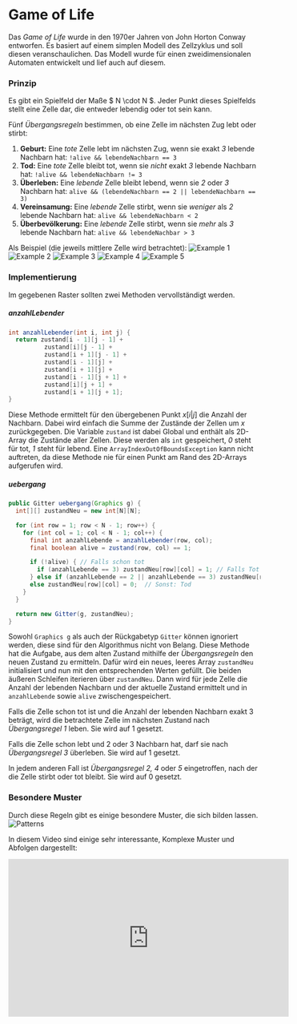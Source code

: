 # Game of Life

Das *Game of Life* wurde in den 1970er Jahren von John Horton Conway entworfen.
Es basiert auf einem simplen Modell des Zellzyklus und soll diesen veranschaulichen.
Das Modell wurde für einen zweidimensionalen Automaten entwickelt und lief auch auf diesem.

### Prinzip

Es gibt ein Spielfeld der Maße $ N \cdot N $.
Jeder Punkt dieses Spielfelds stellt eine Zelle dar, die entweder lebendig oder tot sein kann.

Fünf *Übergangsregeln* bestimmen, ob eine Zelle im nächsten Zug lebt oder stirbt:
1. **Geburt:** Eine *tote* Zelle lebt im nächsten Zug, wenn sie exakt *3* lebende Nachbarn hat: `!alive && lebendeNachbarn == 3`
2. **Tod:** Eine *tote* Zelle bleibt tot, wenn sie *nicht* exakt *3* lebende Nachbarn hat: `!alive && lebendeNachbarn != 3`
3. **Überleben:** Eine *lebende* Zelle bleibt lebend, wenn sie *2* oder *3* Nachbarn hat: `alive && (lebendeNachbarn == 2 || lebendeNachbarn == 3)`
4. **Vereinsamung:** Eine *lebende* Zelle stirbt, wenn sie *weniger* als *2* lebende Nachbarn hat: `alive && lebendeNachbarn < 2`
5. **Überbevölkerung:** Eine *lebende* Zelle stirbt, wenn sie *mehr* als *3* lebende Nachbarn hat: `alive && lebendeNachbar > 3`

Als Beispiel (die jeweils mittlere Zelle wird betrachtet):
![Example 1](https://firebasestorage.googleapis.com/v0/b/simonknott-de.appspot.com/o/GoL1.svg?alt=media&token=7110946c-b22d-42df-80b3-edcc0258efe2)
![Example 2](https://firebasestorage.googleapis.com/v0/b/simonknott-de.appspot.com/o/GoL2.svg?alt=media&token=6672e365-386e-464b-aea9-5c5ac3f47c1f)
![Example 3](https://firebasestorage.googleapis.com/v0/b/simonknott-de.appspot.com/o/GoL3.svg?alt=media&token=866ee74c-6bd4-4a0e-aecf-725c85aa0711)
![Example 4](https://firebasestorage.googleapis.com/v0/b/simonknott-de.appspot.com/o/GoL4.svg?alt=media&token=863bb180-f00c-4e8e-904f-c5c1e1ac4b72)
![Example 5](https://firebasestorage.googleapis.com/v0/b/simonknott-de.appspot.com/o/GoL5.svg?alt=media&token=a74d6f19-d7d9-48f7-ac09-4addd3913e70)

### Implementierung

Im gegebenen Raster sollten zwei Methoden vervollständigt werden.
##### anzahlLebender

```java
int anzahlLebender(int i, int j) {
  return zustand[i - 1][j - 1] +
          zustand[i][j - 1] +
          zustand[i + 1][j - 1] +
          zustand[i - 1][j] +
          zustand[i + 1][j] +
          zustand[i - 1][j + 1] +
          zustand[i][j + 1] +
          zustand[i + 1][j + 1];
}
```
Diese Methode ermittelt für den übergebenen Punkt $x[i|j]$ die Anzahl der Nachbarn.
Dabei wird einfach die Summe der Zustände der Zellen um $x$ zurückgegeben.
Die Variable `zustand` ist dabei Global und enthält als 2D-Array die Zustände aller Zellen. Diese werden als `int` gespeichert, *0* steht für tot, *1* steht für lebend.
Eine `ArrayIndexOutOfBoundsException` kann nicht auftreten, da diese Methode nie für einen Punkt am Rand des 2D-Arrays aufgerufen wird.

##### uebergang
```java
public Gitter uebergang(Graphics g) {
  int[][] zustandNeu = new int[N][N];

  for (int row = 1; row < N - 1; row++) {
    for (int col = 1; col < N - 1; col++) {
      final int anzahlLebende = anzahlLebender(row, col);
      final boolean alive = zustand(row, col) == 1;

      if (!alive) { // Falls schon tot
        if (anzahlLebende == 3) zustandNeu[row][col] = 1; // Falls Tot && 3 Nachbarn: Geburt
      } else if (anzahlLebende == 2 || anzahlLebende == 3) zustandNeu[row][col] = 1;  // Falls lebendig und 2-3 Nachbarn, Bleib am Leben
      else zustandNeu[row][col] = 0;  // Sonst: Tod
    }
  }

  return new Gitter(g, zustandNeu);
}
```
Sowohl `Graphics g` als auch der Rückgabetyp `Gitter` können ignoriert werden, diese sind für den Algorithmus nicht von Belang.
Diese Methode hat die Aufgabe, aus dem alten Zustand mithilfe der *Übergangsregeln* den neuen Zustand zu ermitteln.
Dafür wird ein neues, leeres Array `zustandNeu` initialisiert und nun mit den entsprechenden Werten gefüllt.
Die beiden äußeren Schleifen iterieren über `zustandNeu`.
Dann wird für jede Zelle die Anzahl der lebenden Nachbarn und der aktuelle Zustand ermittelt und in `anzahlLebende` sowie `alive` zwischengespeichert.

Falls die Zelle schon tot ist und die Anzahl der lebenden Nachbarn exakt 3 beträgt, wird die betrachtete Zelle im nächsten Zustand nach *Übergangsregel 1* leben.
Sie wird auf 1 gesetzt.

Falls die Zelle schon lebt und 2 oder 3 Nachbarn hat, darf sie nach *Übergangsregel 3* überleben.
Sie wird auf 1 gesetzt.

In jedem anderen Fall ist *Übergangsregel 2, 4* oder *5* eingetroffen, nach der die Zelle stirbt oder tot bleibt.
Sie wird auf 0 gesetzt.

### Besondere Muster

Durch diese Regeln gibt es einige besondere Muster, die sich bilden lassen.
![Patterns](http://www.math.cornell.edu/~lipa/mec/4life2.png)

In diesem Video sind einige sehr interessante, Komplexe Muster und Abfolgen dargestellt:

<iframe width="560" height="315" src="https://www.youtube.com/embed/C2vgICfQawE" frameborder="0" allowfullscreen></iframe>
